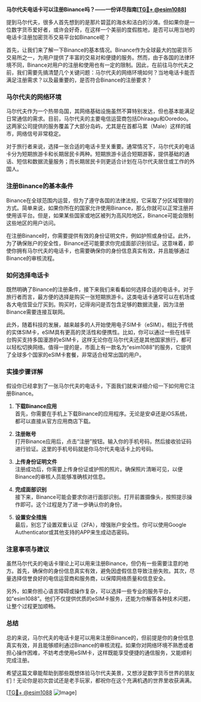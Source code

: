 **马尔代夫电话卡可以注册Binance吗？——一份详尽指南[[TG💪+ @esim1088](https://t.me/s/esim1088)]**

提到马尔代夫，很多人首先想到的是那片碧蓝的海水和洁白的沙滩。但如果你是一位数字货币爱好者，或许会好奇，在这样一个美丽的度假胜地，是否可以用当地的电话卡注册加密货币交易平台如Binance呢？

首先，让我们来了解一下Binance的基本情况。Binance作为全球最大的加密货币交易所之一，为用户提供了丰富的交易对和便捷的服务。然而，由于各国的法律环境不同，Binance对用户的注册和使用也有一定的限制。因此，在前往马尔代夫之前，我们需要先搞清楚几个关键问题：马尔代夫的网络环境如何？当地电话卡能否满足注册需求？以及最重要的，是否符合Binance的注册要求？

### 马尔代夫的网络环境

马尔代夫作为一个热带岛国，其网络基础设施虽然不算特别发达，但也基本能满足日常通信的需求。目前，马尔代夫的主要电信运营商包括Dhiraagu和Ooredoo。这两家公司提供的服务覆盖了大部分岛屿，尤其是在首都马累（Male）这样的城市，网络信号非常稳定。

对于旅行者来说，选择一张合适的电话卡至关重要。通常情况下，马尔代夫的电话卡分为短期旅游卡和长期居民卡两种。短期旅游卡适合短期游客，提供基础的通话、短信和数据流量服务；而长期居民卡则更适合计划在马尔代夫居住或工作的外国人。

### 注册Binance的基本条件

Binance在全球范围内运营，但为了遵守各国的法律法规，它采取了分区域管理的方式。简单来说，如果你所在的国家允许使用Binance，那么你就可以正常注册并使用该平台。但是，如果某些国家或地区被列为高风险地区，Binance可能会限制这些地区的用户访问。

在注册Binance时，你需要提供有效的身份证明文件，例如护照或身份证。此外，为了确保账户的安全性，Binance还可能要求你完成面部识别验证。这意味着，即使你拥有马尔代夫的电话卡，也需要确保你的身份信息真实有效，并且能够通过Binance的审核流程。

### 如何选择电话卡

既然明确了Binance的注册条件，接下来我们来看看如何选择合适的电话卡。对于旅行者而言，最方便的选择是购买一张短期旅游卡。这类电话卡通常可以在机场或各大电信营业厅买到。购买时，记得询问是否包含足够的数据流量，因为注册Binance需要连接互联网。

此外，随着科技的发展，越来越多的人开始使用电子SIM卡（eSIM）。相比于传统的实体SIM卡，eSIM具有更高的灵活性和便携性。比如，你可以通过一些在线平台购买支持多国漫游的eSIM卡，这样无论你在马尔代夫还是其他国家旅行，都可以轻松切换网络。值得一提的是，市面上有一款名为“esim1088”的服务，它提供了全球多个国家的eSIM卡套餐，非常适合经常出国的用户。

### 实操步骤详解

假设你已经拿到了一张马尔代夫的电话卡，下面我们就来详细介绍一下如何用它注册Binance。

1. **下载Binance应用**  
   首先，你需要在手机上下载Binance的应用程序。无论是安卓还是iOS系统，都可以直接从官方应用商店下载。

2. **注册账号**  
   打开Binance应用后，点击“注册”按钮。输入你的手机号码，然后接收验证码进行验证。这里的手机号码就是你马尔代夫电话卡上的号码。

3. **上传身份证明文件**  
   注册成功后，你需要上传身份证或护照的照片。确保照片清晰可见，以便Binance的审核人员能够准确核对信息。

4. **完成面部识别**  
   接下来，Binance可能会要求你进行面部识别。打开前置摄像头，按照提示操作即可。这个过程是为了进一步确认你的身份。

5. **设置安全措施**  
   最后，别忘了设置双重认证（2FA），增强账户安全性。你可以使用Google Authenticator或其他支持的APP来生成动态密码。

### 注意事项与建议

虽然马尔代夫的电话卡理论上可以用来注册Binance，但仍有一些需要注意的地方。首先，确保你的身份信息真实有效，避免因虚假信息导致注册失败。其次，尽量选择信誉良好的电信运营商和服务商，以保障网络质量和信息安全。

另外，如果你担心语言障碍或操作复杂，可以选择一些专业的服务平台，如“esim1088”。他们不仅提供优质的eSIM卡服务，还能为你解答各种技术问题，让整个过程更加顺畅。

### 总结

总的来说，马尔代夫的电话卡是可以用来注册Binance的，但前提是你的身份信息真实有效，并且能够顺利通过Binance的审核流程。如果你对网络环境不熟悉或者担心操作困难，不妨考虑使用eSIM卡，这样既能享受便捷的通信服务，又能顺利完成注册。

希望这篇文章能帮助到那些既想体验马尔代夫美景，又想涉足数字货币世界的朋友们！无论你是初次尝试还是老手玩家，都祝你在这个充满机遇的世界里收获满满。

[[TG💪+ @esim1088](https://t.me/s/esim1088) ![Image](https://i.postimg.cc/4NQfJmqS/Snipaste-2025-05-13-00-14-12.png)]